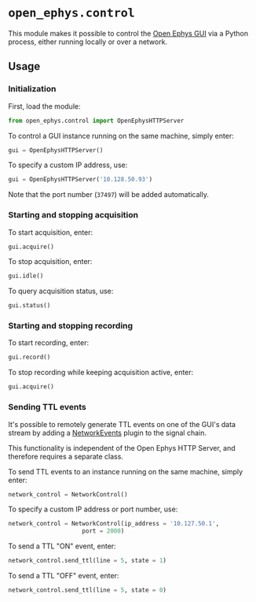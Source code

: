 # `open_ephys.control`

This module makes it possible to control the [Open Ephys GUI](https://open-ephys.org/gui) via a Python process, either running locally or over a network.

## Usage

### Initialization

First, load the module:

```python
from open_ephys.control import OpenEphysHTTPServer
```

To control a GUI instance running on the same machine, simply enter:

```python
gui = OpenEphysHTTPServer()
```

To specify a custom IP address, use:

```python
gui = OpenEphysHTTPServer('10.128.50.93')
```

Note that the port number (`37497`) will be added automatically.

### Starting and stopping acquisition

To start acquisition, enter:

```python
gui.acquire()
```

To stop acquisition, enter:

```python
gui.idle()
```
    
To query acquisition status, use:

```python
gui.status()
```

### Starting and stopping recording

To start recording, enter:

```python
gui.record()
```

To stop recording while keeping acquisition active, enter:

```python
gui.acquire()
```

### Sending TTL events

It's possible to remotely generate TTL events on one of the GUI's data stream by adding a [NetworkEvents](https://open-ephys.github.io/gui-docs/User-Manual/Plugins/Network-Events.html) plugin to the signal chain.

This functionality is independent of the Open Ephys HTTP Server, and therefore requires a separate class.

To send TTL events to an instance running on the same machine, simply enter:

```python
network_control = NetworkControl()
```

To specify a custom IP address or port number, use:

```python
network_control = NetworkControl(ip_address = '10.127.50.1',
                     port = 2000)
```

To send a TTL "ON" event, enter:

```python
network_control.send_ttl(line = 5, state = 1)
```

To send a TTL "OFF" event, enter:

```python
network_control.send_ttl(line = 5, state = 0)
```
